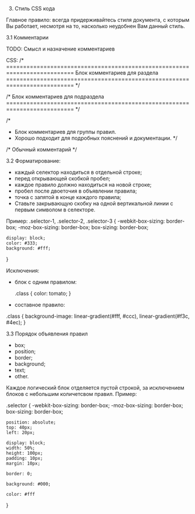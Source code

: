3. Стиль CSS кода

Главное правило: всегда придерживайтесь стиля документа, с которым Вы работает, несмотря на то, насколько неудобнен Вам данный стиль. 

3.1 Комментарии 

TODO: Смысл и назначение комментариев

CSS:
/* ==========================================================================
  Блок комментариев для раздела
========================================================================== */

/* Блок комментариев для подраздела
========================================================================== */

/*
 * Блок комментариев для группы правил.
 * Хорошо подходит для подробных пояснений и документации.
 */

/* Обычный комментарий */

3.2 Форматирование:
 - каждый селектор находиться в отдельной строке;
 - перед открывающей скобкой пробел;
 - каждое правило должно находиться на новой строке;
 - пробел после двоеточия в объявлении правила;
 - точка с запятой в конце каждого правила;
 - Ставьте закрывающую скобку на одной вертикальной линии с первым символом в селекторе.

Пример:
.selector-1,
.selector-2,
.selector-3 {
    -webkit-box-sizing: border-box;
    -moz-box-sizing: border-box;
    box-sizing: border-box;

    display: block;
    color: #333;
    background: #fff;
}

Исключения: 
  - блок с одним правилом:
  
    .class { color: tomato; }

  - составное правило:
  
  .class {
      background-image:
        linear-gradient(#fff, #ccc),
        linear-gradient(#f3c, #4ec);
  }

3.3 Порядок объявления правил
  - box;
  - position;
  - border;
  - background;
  - text;
  - other.

Каждое логический блок отделяется пустой строкой, за исключением блоков с небольшим количетсвом правил.
Пример:

.selector {
    -webkit-box-sizing: border-box;
    -moz-box-sizing: border-box;
    box-sizing: border-box;

    position: absolute;
    top: 40px;
    left: 20px;

    display: block;
    width: 50%;
    height: 100px;
    padding: 10px;
    margin: 10px;

    border: 0;

    background: #000;

    color: #fff
}